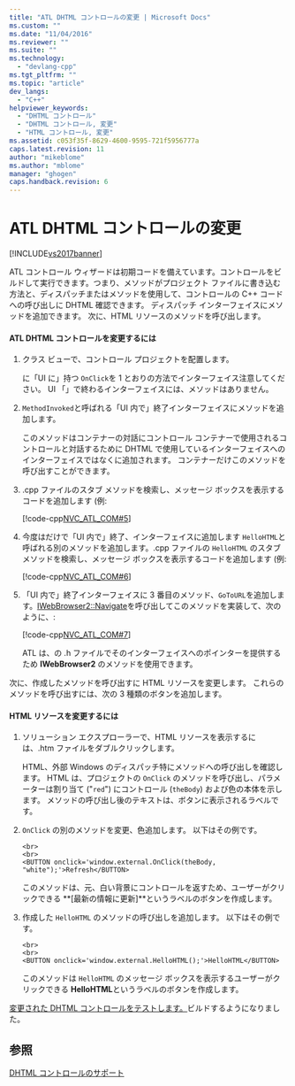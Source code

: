 ```yaml
---
title: "ATL DHTML コントロールの変更 | Microsoft Docs"
ms.custom: ""
ms.date: "11/04/2016"
ms.reviewer: ""
ms.suite: ""
ms.technology: 
  - "devlang-cpp"
ms.tgt_pltfrm: ""
ms.topic: "article"
dev_langs: 
  - "C++"
helpviewer_keywords: 
  - "DHTML コントロール"
  - "DHTML コントロール, 変更"
  - "HTML コントロール, 変更"
ms.assetid: c053f35f-8629-4600-9595-721f5956777a
caps.latest.revision: 11
author: "mikeblome"
ms.author: "mblome"
manager: "ghogen"
caps.handback.revision: 6
---
```

# ATL DHTML コントロールの変更
[!INCLUDE[vs2017banner](../assembler/inline/includes/vs2017banner.md)]

ATL コントロール ウィザードは初期コードを備えています。コントロールをビルドして実行できます。つまり、メソッドがプロジェクト ファイルに書き込む方法と、ディスパッチまたはメソッドを使用して、コントロールの C\+\+ コードへの呼び出しに DHTML 確認できます。  ディスパッチ インターフェイスにメソッドを追加できます。  次に、HTML リソースのメソッドを呼び出します。  
  
#### ATL DHTML コントロールを変更するには  
  
1.  クラス ビューで、コントロール プロジェクトを配置します。  
  
     に「UI に」持つ `OnClick`を 1 とおりの方法でインターフェイス注意してください。  UI 「」で終わるインターフェイスには、メソッドはありません。  
  
2.  `MethodInvoked`と呼ばれる「UI 内で」終了インターフェイスにメソッドを追加します。  
  
     このメソッドはコンテナーの対話にコントロール コンテナーで使用されるコントロールと対話するために DHTML で使用しているインターフェイスへのインターフェイスではなくに追加されます。  コンテナーだけこのメソッドを呼び出すことができます。  
  
3.  .cpp ファイルのスタブ メソッドを検索し、メッセージ ボックスを表示するコードを追加します \(例:  
  
     [!code-cpp[NVC_ATL_COM#5](../atl/codesnippet/CPP/modifying-the-atl-dhtml-control_1.cpp)]  
  
4.  今度はだけで「UI 内で」終了、インターフェイスに追加します `HelloHTML`と呼ばれる別のメソッドを追加します。.cpp ファイルの `HelloHTML` のスタブ メソッドを検索し、メッセージ ボックスを表示するコードを追加します \(例:  
  
     [!code-cpp[NVC_ATL_COM#6](../atl/codesnippet/CPP/modifying-the-atl-dhtml-control_2.cpp)]  
  
5.  「UI 内で」終了インターフェイスに 3 番目のメソッド、`GoToURL`を追加します。[IWebBrowser2::Navigate](https://msdn.microsoft.com/en-us/library/aa752133.aspx)を呼び出してこのメソッドを実装して、次のように、:  
  
     [!code-cpp[NVC_ATL_COM#7](../atl/codesnippet/CPP/modifying-the-atl-dhtml-control_3.cpp)]  
  
     ATL は、の .h ファイルでそのインターフェイスへのポインターを提供するため **IWebBrowser2** のメソッドを使用できます。  
  
 次に、作成したメソッドを呼び出すに HTML リソースを変更します。  これらのメソッドを呼び出すには、次の 3 種類のボタンを追加します。  
  
#### HTML リソースを変更するには  
  
1.  ソリューション エクスプローラーで、HTML リソースを表示するには、.htm ファイルをダブルクリックします。  
  
     HTML、外部 Windows のディスパッチ特にメソッドへの呼び出しを確認します。  HTML は、プロジェクトの `OnClick` のメソッドを呼び出し、パラメーターは割り当て \("`red`"\) にコントロール \(`theBody`\) および色の本体を示します。  メソッドの呼び出し後のテキストは、ボタンに表示されるラベルです。  
  
2.  `OnClick` の別のメソッドを変更、色追加します。  以下はその例です。  
  
    ```  
    <br>  
    <br>  
    <BUTTON onclick='window.external.OnClick(theBody, "white");'>Refresh</BUTTON>  
    ```  
  
     このメソッドは、元、白い背景にコントロールを返すため、ユーザーがクリックできる **\[最新の情報に更新\]**というラベルのボタンを作成します。  
  
3.  作成した `HelloHTML` のメソッドの呼び出しを追加します。  以下はその例です。  
  
    ```  
    <br>  
    <br>  
    <BUTTON onclick='window.external.HelloHTML();'>HelloHTML</BUTTON>  
    ```  
  
     このメソッドは `HelloHTML` のメッセージ ボックスを表示するユーザーがクリックできる **HelloHTML**というラベルのボタンを作成します。  
  
 [変更された DHTML コントロールをテストします。](../atl/testing-the-modified-atl-dhtml-control.md)ビルドするようになりました。  
  
## 参照  
 [DHTML コントロールのサポート](../atl/atl-support-for-dhtml-controls.md)